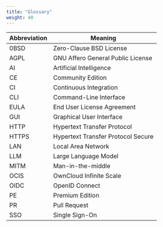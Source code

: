 ```yaml
---
title: "Glossary"
weight: 40
---
```


| Abbreviation | Meaning                            |
|--------------|------------------------------------|
| 0BSD         | Zero-Clause BSD License            |
| AGPL         | GNU Affero General Public License  |
| AI           | Artificial Intelligence            |
| CE           | Community Edition                  |
| CI           | Continuous Integration             |
| CLI          | Command-Line Interface             |
| EULA         | End User License Agreement         |
| GUI          | Graphical User Interface           |
| HTTP         | Hypertext Transfer Protocol        |
| HTTPS        | Hypertext Transfer Protocol Secure |
| LAN          | Local Area Network                 |
| LLM          | Large Language Model               |
| MITM         | Man-in-the-middle                  |
| OCIS         | OwnCloud Infinite Scale            |
| OIDC         | OpenID Connect                     |
| PE           | Premium Edition                    |
| PR           | Pull Request                       |
| SSO          | Single Sign-On                     |